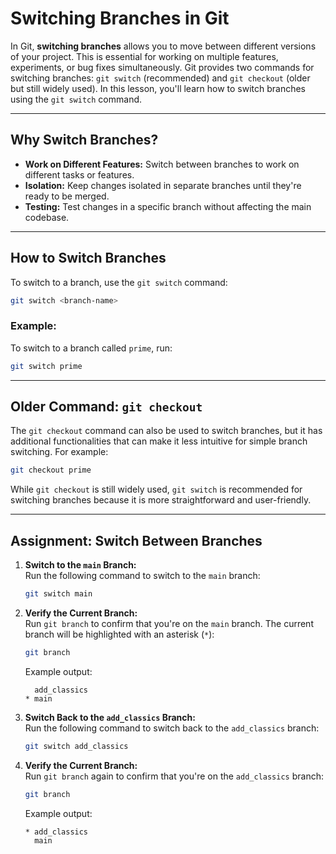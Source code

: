 # Switching Branches in Git

In Git, **switching branches** allows you to move between different versions of your project. This is essential for working on multiple features, experiments, or bug fixes simultaneously. Git provides two commands for switching branches: `git switch` (recommended) and `git checkout` (older but still widely used). In this lesson, you'll learn how to switch branches using the `git switch` command.

---

## Why Switch Branches?

- **Work on Different Features:** Switch between branches to work on different tasks or features.
- **Isolation:** Keep changes isolated in separate branches until they're ready to be merged.
- **Testing:** Test changes in a specific branch without affecting the main codebase.

---

## How to Switch Branches

To switch to a branch, use the `git switch` command:

```bash
git switch <branch-name>
```

### Example:

To switch to a branch called `prime`, run:

```bash
git switch prime
```

---

## Older Command: `git checkout`

The `git checkout` command can also be used to switch branches, but it has additional functionalities that can make it less intuitive for simple branch switching. For example:

```bash
git checkout prime
```

While `git checkout` is still widely used, `git switch` is recommended for switching branches because it is more straightforward and user-friendly.

---

## Assignment: Switch Between Branches

1. **Switch to the `main` Branch:**  
   Run the following command to switch to the `main` branch:

   ```bash
   git switch main
   ```

2. **Verify the Current Branch:**  
   Run `git branch` to confirm that you're on the `main` branch. The current branch will be highlighted with an asterisk (`*`):

   ```bash
   git branch
   ```

   Example output:

   ```
     add_classics
   * main
   ```

3. **Switch Back to the `add_classics` Branch:**  
   Run the following command to switch back to the `add_classics` branch:

   ```bash
   git switch add_classics
   ```

4. **Verify the Current Branch:**  
   Run `git branch` again to confirm that you're on the `add_classics` branch:

   ```bash
   git branch
   ```

   Example output:

   ```
   * add_classics
     main
   ```
